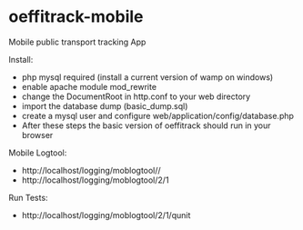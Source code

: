 # oeffitrack-mobile
Mobile public transport tracking App

Install:
- php mysql required (install a current version of wamp on windows)
- enable apache module mod_rewrite
- change the DocumentRoot in http.conf to your web directory
- import the database dump (basic_dump.sql)
- create a mysql user and configure web/application/config/database.php
- After these steps the basic version of oeffitrack should run in your browser

Mobile Logtool:
 - http://localhost/logging/moblogtool/<routeid>/<geomock>
 - http://localhost/logging/moblogtool/2/1
 
Run Tests:
-  http://localhost/logging/moblogtool/2/1/qunit
